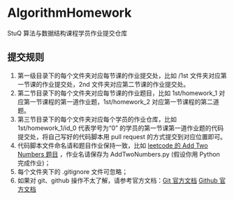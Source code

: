 # AlgorithmHomework
StuQ 算法与数据结构课程学员作业提交仓库

## 提交规则

1. 第一级目录下的每个文件夹对应每节课的作业提交处，比如 /1st 文件夹对应第一节课的作业提交处，2nd 文件夹对应第二节课的作业提交处。
2. 第二节目录下的每个文件夹对应每节课的作业题目，比如 1st/homework_1 对应第一节课程的第一道作业题，1st/homework_2 对应第一节课程的第二道题。
3. 第三节目录下的每个文件夹对应每个学员的作业仓库，比如 1st/homework_1/id_0 代表学号为“0” 的学员的第一节课第一道作业题的代码提交处，将自己写好的代码脚本用 pull request 的方式提交到对应位置即可。
4. 代码脚本文件命名请和题目作业保持一致，比如 [leetcode 的  Add Two Numbers 题目](https://leetcode.com/problems/add-two-numbers/description/) ，作业名请保存为  AddTwoNumbers.py (假设你用 Python 完成作业)；
5. 每个文件夹下的 .gitignore 文件可忽略；
6. 如果对 git、github 操作不太了解，请参考官方文档：[Git 官方文档](https://git-scm.com/book/en/v2)  [Github 官方文档](https://help.github.com) 